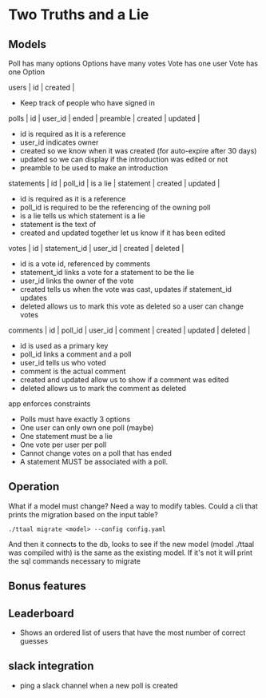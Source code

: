 # Two Truths and a Lie

## Models

Poll has many options
Options have many votes
Vote has one user
Vote has one Option

users
| id | created |
* Keep track of people who have signed in

polls
| id | user_id | ended | preamble | created | updated |
* id is required as it is a reference
* user_id indicates owner
* created so we know when it was created (for auto-expire after 30 days)
* updated so we can display if the introduction was edited or not
* preamble to be used to make an introduction

statements
| id | poll_id | is a lie | statement | created | updated |
* id is required as it is a reference
* poll_id is required to be the referencing of the owning poll
* is a lie tells us which statement is a lie
* statement is the text of
* created and updated together let us know if it has been edited

votes
| id | statement_id | user_id | created | deleted |
* id is a vote id, referenced by comments
* statement_id links a vote for a statement to be the lie
* user_id links the owner of the vote
* created tells us when the vote was cast, updates if statement_id updates
* deleted allows us to mark this vote as deleted so a user can change votes

comments
| id | poll_id | user_id | comment | created | updated | deleted |
* id is used as a primary key
* poll_id links a comment and a poll
* user_id tells us who voted
* comment is the actual comment
* created and updated allow us to show if a comment was edited
* deleted allows us to mark the comment as deleted

app enforces constraints
* Polls must have exactly 3 options
* One user can only own one poll (maybe)
* One statement must be a lie
* One vote per user per poll
* Cannot change votes on a poll that has ended
* A statement MUST be associated with a poll.


## Operation

What if a model must change?
Need a way to modify tables. Could a cli that prints the migration based on the input table?

`./ttaal migrate <model> --config config.yaml`

And then it connects to the db, looks to see if the new model (model ./ttaal was compiled with) is the same as the existing model.
If it's not it will print the sql commands necessary to migrate

## Bonus features

## Leaderboard
 - Shows an ordered list of users that have the most number of correct guesses

## slack integration
 - ping a slack channel when a new poll is created

